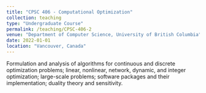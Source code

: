 ```yaml
---
title: "CPSC 406 - Computational Optimization"
collection: teaching
type: "Undergraduate Course"
permalink: /teaching/CPSC-406-2
venue: "Department of Computer Science, University of British Columbia"
date: 2022-01-01
location: "Vancouver, Canada"
---
```


Formulation and analysis of algorithms for continuous and discrete optimization problems; linear, nonlinear, network, dynamic, and integer optimization; large-scale problems; software packages and their implementation; duality theory and sensitivity.
